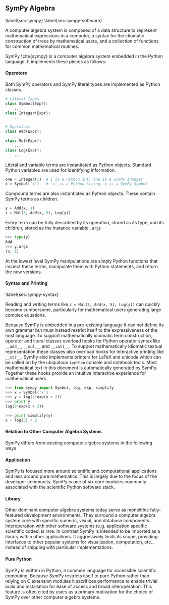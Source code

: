 
SymPy Algebra
-------------

\label{sec:sympy}
\label{sec:sympy-software}

A computer algebra system is composed of a data structure to represent mathematical expressions in a computer, a syntax for the idiomatic construction of trees by mathematical users, and a collection of functions for common mathematical routines.

SymPy \cite{sympy} is a computer algebra system embedded in the Python language.  It implements these pieces as follows:

#### Operators

Both SymPy operators and SymPy literal types are implemented as Python classes.

~~~~~~~~~~Python
# Literal Types
class Symbol(Expr):
    ...
class Integer(Expr):
    ...

# Operators
class Add(Expr):
    ...
class Mul(Expr):
    ...
class Log(Expr):
    ...
~~~~~~~~~~

Literal and variable terms are instantiated as Python objects.  Standard Python variables are used for identifying information.

~~~~~~~~~~Python
one = Integer(1)  # 1 is a Python int; one is a SymPy Integer
x = Symbol('x')   # 'x' is a Python string; x is a SymPy Symbol
~~~~~~~~~~

Compound terms are also instantiated as Python objects.  These contain SymPy terms as children.

~~~~~~~~~~Python
y = Add(x, 1)
z = Mul(3, Add(x, 5), Log(y))
~~~~~~~~~~

Every term can be fully described by its operation, stored as its type, and its children, stored as the instance variable `.args`

~~~~~~~~~~Python
>>> type(y)
Add
>>> y.args
(x, 1)
~~~~~~~~~~

At the lowest level SymPy manipulations are simply Python functions that inspect these terms, manipulate them with Python statements, and return the new versions.


#### Syntax and Printing

\label{sec:sympy-syntax}

Reading and writing terms like `z = Mul(3, Add(x, 5), Log(y))` can quickly become cumbersome, particularly for mathematical users generating large complex equations.  

Because SymPy is embedded in a pre-existing language it can not define its own grammar but must instead restrict itself to the expressiveness of the host language.  To support mathematically idiomatic term construction, operator and literal classes overload hooks for Python operator syntax like `__add__`, `__mul__`, and `__call__`.  To support mathematically idiomatic textual representation these classes also overload hooks for interactive printing like `__str__`.  SymPy also implements printers for LaTeX and unicode which can be called on by the ubiquitous `ipython` console and notebook tools.  Most mathematical text in this document is automatically generated by SymPy.  Together these hooks provide an intuitive interactive experience for mathematical users

~~~~~~~~~~Python
>>> from sympy import Symbol, log, exp, simplify
>>> x = Symbol('x')
>>> y = log(3*exp(x + 2))
>>> print y
log(3*exp(x + 2))

>>> print simplify(y)
x + log(3) + 2
~~~~~~~~~~

#### Relation to Other Computer Algebra Systems 

SymPy differs from existing computer algebra systems in the following ways

#### Application

SymPy is focused more around scientific and computational applications and less around pure mathematics.  This is largely due to the focus of the developer community.  SymPy is one of six core modules commonly associated with the scientific Python software stack.

#### Library

Other dominant computer algebra systems today serve as monolithic fully-featured development environments.  They surround a computer algebra system core with specific numeric, visual, and database components.  Interoperation with other software systems (e.g. application specific scientific codes) is rare.  In contrast SymPy is intended to be imported as a library within other applications.  It aggressively limits its scope, providing interfaces to other popular systems for visualization, computation, etc... instead of shipping with particular implementations.

#### Pure Python

SymPy is written in Python, a common language for accessible scientific computing.  Because SymPy restricts itself to pure Python rather than relying on C extension modules it sacrifices performance to enable trivial build and installation for ease of access and broad interoperation.  This feature is often cited by users as a primary motivation for the choice of SymPy over other computer algebra systems.
